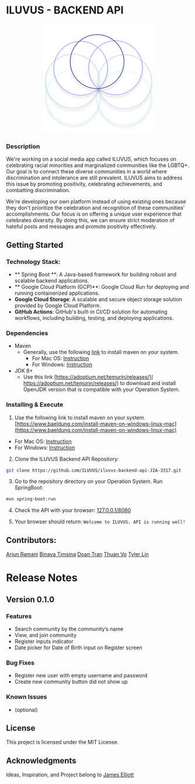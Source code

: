 # ILUVUS - BACKEND API

<p align="center">
<img src="./img/icon.png" width="300" height="auto" />
</p>

### Description

We're working on a social media app called ILUVUS, which focuses on celebrating racial minorities and marginalized communities like the LGBTQ+. Our goal is to connect these diverse communities in a world where discrimination and intolerance are still prevalent. ILUVUS aims to address this issue by promoting positivity, celebrating achievements, and combatting discrimination.

We're developing our own platform instead of using existing ones because they don't prioritize the celebration and recognition of these communities' accomplishments. Our focus is on offering a unique user experience that celebrates diversity. By doing this, we can ensure strict moderation of hateful posts and messages and promote positivity effectively.

## Getting Started

### Technology Stack:

- ** Spring Boot **: A Java-based framework for building robust and scalable backend applications.
- ** Google Cloud Platform (GCP)**: Google Cloud Run for deploying and running containerized applications.
- **Google Cloud Storage**: A scalable and secure object storage solution provided by Google Cloud Platform.
- **GitHub Actions**: GitHub's built-in CI/CD solution for automating workflows, including building, testing, and deploying applications.

### Dependencies

* Maven 
	* Generally, use the following [link](https://www.baeldung.com/install-maven-on-windows-linux-mac) to install maven on your system.
		* For Mac OS: [Instruction](https://help.mulesoft.com/s/article/How-to-Setup-Maven-for-Mac-OS)
		* For Windows: [Instruction](https://mkyong.com/maven/how-to-install-maven-in-windows/)
* JDK 8+
	* Use this link [https://adoptium.net/temurin/releases/]( https://adoptium.net/temurin/releases/) to download and install OpenJDK version that is compatible with your Operation System.

### Installing & Execute

1. Use the following link to install maven on your system.
[https://www.baeldung.com/install-maven-on-windows-linux-mac](https://www.baeldung.com/install-maven-on-windows-linux-mac)

- For Mac OS: [Instruction](https://help.mulesoft.com/s/article/How-to-Setup-Maven-for-Mac-OS)
- For Windows: [Instruction](https://mkyong.com/maven/how-to-install-maven-in-windows/)

2. Clone the ILUVUS Backend API Repository:

```bash
git clone https://github.com/ILUVUS/iluvus-backend-api-JIA-3317.git
```

3. Go to the repository directory on your Operation System. Run SpringBoot:

```bash
mvn spring-boot:run
```

4. Check the API with your browser: [127.0.0.1/8080](127.0.0.1/8080)

5. Your browser should return: `Welcome to ILUVUS. API is running well!`

## Contributors:

[Arjun Ramani](#)
[Binaya Timsina](#)
[Doan Tran](#)
[Thuan Vo](#)
[Tyler Lin](#)

# Release Notes

## Version 0.1.0

### Features

- Search community by the community’s name
- View, and join community
- Register inputs indicator
- Date picker for Date of Birth input on Register screen

### Bug Fixes

- Register new user with empty username and password
- Create new community button did not show up

### Known Issues

- (optional)

## License

This project is licensed under the MIT License.

## Acknowledgments

Ideas, Inspiration, and Project belong to [James Elliott](#)
